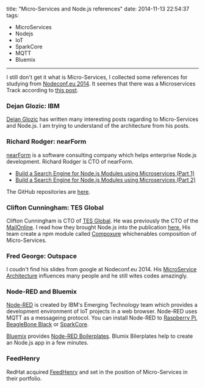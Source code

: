 title: "Micro-Services and Node.js references"
date: 2014-11-13 22:54:37
tags:
 - MicroServices
 - Nodejs
 - IoT
 - SparkCore
 - MQTT
 - Bluemix
---

I still don't get it what is Micro-Services, I collected some references for studying from [Nodeconf.eu 2014](http://nodeconf.eu/#features). It seemes that there was a Microservices Track according to [this post](http://dejanglozic.com/2014/09/16/nodeconf-eu-2014-trip-report-part-1/).

<!-- more -->

### Dejan Glozic: IBM

[Dejan Glozic](http://dejanglozic.com/category/development/micro-services-development/) has written many interesting posts ragarding to Micro-Services and Node.js. I am trying to understand of the architecture from his posts. 

### Richard Rodger: nearForm

[nearForm](http://www.nearform.com/) is a software consulting company which helps enterprise Node.js development. Richard Rodger is CTO of nearForm.

* [Build a Search Engine for Node.js Modules using Microservices (Part 1)](http://blog.skillsmatter.com/2014/09/10/build-a-search-engine-for-node-js-modules-using-microservices-part-1/)
* [Build a Search Engine for Node.js Modules using Microservices (Part 2)](http://blog.skillsmatter.com/2014/09/17/build-a-search-engine-for-node-js-modules-using-microservices-part-2/)

The GitHub repositories are [here](https://github.com/nearform).

### Clifton Cunningham: TES Global

Clifton Cunningham is CTO of [TES Global](http://www.tesglobal.com/executive-board). He was previously the CTO of the [MailOnline](http://www.dailymail.co.uk/home/index.html). I read how they brought Node.js into the publication [here.](http://www.nearform.com/nodecrunch/how-node-js-has-revolutionized-the-mailonline/) His team create a npm module called [Compoxure](https://github.com/tes/compoxure) whichenables composition of Micro-Services.

### Fred George: Outspace

I coudn't find his slides from google at Nodeconf.eu 2014. His [MicroService Architecture](http://www.slideshare.net/fredgeorge/micro-service-architecure) influences many people and he still wites codes amazingly.

### Node-RED and Bluemix

[Node-RED](http://nodered.org/) is created by IBM's Emerging Technology team which provides a development environment of IoT projects in a web browser. Node-RED uses MQTT as a messageing protocol. You can install Node-RED to [Raspberry Pi](http://nodered.org/docs/hardware/raspberrypi.html),  [BeagleBone Black](http://nodered.org/docs/hardware/beagleboneblack.html) or [SparkCore](https://github.com/krvarma/SparkCore_Node-RED).

[Bluemix](https://ace.ng.bluemix.net/) provides [Node-RED Boilerplates](https://www.ng.bluemix.net/docs/#starters/Node-RED/index.html#nodered). Blumix Bilerplates help to create an Node.js app in a few minutes.

### FeedHenry

RedHat acquired [FeedHenry](http://www.feedhenry.com/) and set in the position of Micro-Services in their portfolio.
